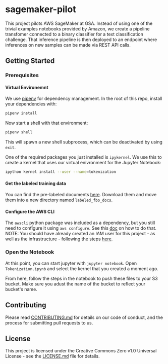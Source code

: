 # sagemaker-pilot
This project pilots AWS SageMaker at GSA. Instead of using one of the trivial examples notebooks provided by Amazon, we create a pipeline transfomer connected to a binary classifier for a text classification challenge. That inference pipeline is then deployed to an endpoint where inferences on new samples can be made via REST API calls.

## Getting Started

### Prerequisites

#### Virtual Environemnt

We use [pipenv](https://github.com/pypa/pipenv) for dependency management. In the root of this repo, install your dependencies with:

```bash
pipenv install
```

Now start a shell with that environment:

```bash
pipenv shell
```

This will spawn a new shell subprocess, which can be deactivated by using `exit`.

One of the required packages you just installed is `ipykernel`. We use this to create a kernel that uses our virtual enivronment for the Jupyter Notebook:

```bash
ipython kernel install --user --name=tokenization
```

#### Get the labeled training data

You can find the pre-labeled documents [here](https://drive.google.com/drive/folders/1jSlRzeZuKj4RRUrgrjXoVcQXsrMtZfB4). Download them and move them into a new directory named `labeled_fbo_docs`.


#### Configure the AWS CLI

The `awscli` python package was included as a dependency, but you still need to configure it using `aws configure`. See this [doc](https://docs.aws.amazon.com/cli/latest/userguide/cli-chap-configure.html#cli-quick-configuration) on how to do that. NOTE: You should have already created an IAM user for this project - as well as the infrastructure - following the steps [here](https://docs.google.com/document/d/1R8JgXL1Pgz67-0d8J_NXQ3TSOZErIJaREr3LqVC5rdI/edit#).

### Open the Notebook

At this point, you can start jupyter with `jupyter notebook`. Open `Tokenization.ipynb` and select the kernel that you created a moment ago. 

From here, follow the steps in the notebook to push these files to your S3 bucket. Make sure you adust the name of the bucket to reflect your bucket's name.

## Contributing

Please read [CONTRIBUTING.md](https://github.com/GSA/sagemaker-pilot/blob/master/.github/CONTRIBUTING.md) for details on our code of conduct, and the process for submitting pull requests to us.

## License

This project is licensed under the Creative Commons Zero v1.0 Universal License - see the [LICENSE.md](https://github.com/GSA/sagemaker-pilot/blob/master/.github/LICENSE) file for details.
